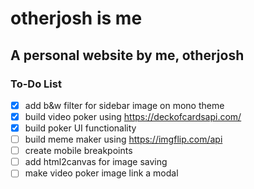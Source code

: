 # otherjosh is me
## A personal website by me, otherjosh

### To-Do List
- [x] add b&w filter for sidebar image on mono theme
- [x] build video poker using https://deckofcardsapi.com/
- [x] build poker UI functionality
- [ ] build meme maker using https://imgflip.com/api
- [ ] create mobile breakpoints
- [ ] add html2canvas for image saving
- [ ] make video poker image link a modal